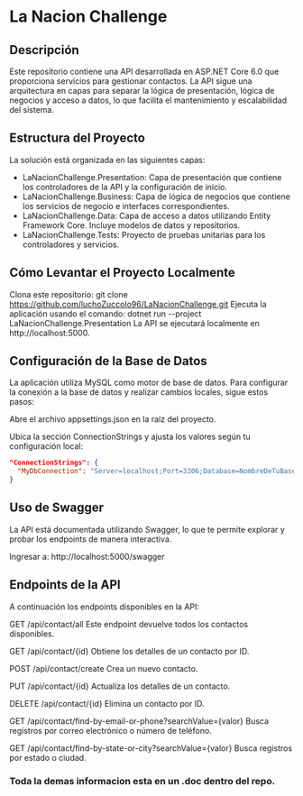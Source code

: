 # La Nacion Challenge
## Descripción
Este repositorio contiene una API desarrollada en ASP.NET Core 6.0 que proporciona servicios para gestionar contactos. La API sigue una arquitectura en capas para separar la lógica de presentación, lógica de negocios y acceso a datos, lo que facilita el mantenimiento y escalabilidad del sistema.

## Estructura del Proyecto
La solución está organizada en las siguientes capas:

- LaNacionChallenge.Presentation: Capa de presentación que contiene los controladores de la API y la configuración de inicio.
- LaNacionChallenge.Business: Capa de lógica de negocios que contiene los servicios de negocio e interfaces correspondientes.
- LaNacionChallenge.Data: Capa de acceso a datos utilizando Entity Framework Core. Incluye modelos de datos y repositorios.
- LaNacionChallenge.Tests: Proyecto de pruebas unitarias para los controladores y servicios.

## Cómo Levantar el Proyecto Localmente
Clona este repositorio: git clone https://github.com/luchoZuccolo96/LaNacionChallenge.git
Ejecuta la aplicación usando el comando: dotnet run --project LaNacionChallenge.Presentation
La API se ejecutará localmente en http://localhost:5000.

## Configuración de la Base de Datos
La aplicación utiliza MySQL como motor de base de datos. Para configurar la conexión a la base de datos y realizar cambios locales, sigue estos pasos:

Abre el archivo appsettings.json en la raíz del proyecto.

Ubica la sección ConnectionStrings y ajusta los valores según tu configuración local:

```json
"ConnectionStrings": {
  "MyDbConnection": "Server=localhost;Port=3306;Database=NombreDeTuBaseDeDatos;Uid=TuUsuario;Pwd=TuContraseña;"
}
```

## Uso de Swagger
La API está documentada utilizando Swagger, lo que te permite explorar y probar los endpoints de manera interactiva.

Ingresar a: http://localhost:5000/swagger
## Endpoints de la API
A continuación los endpoints disponibles en la API:

GET /api/contact/all
Este endpoint devuelve todos los contactos disponibles.

GET /api/contact/{id}
Obtiene los detalles de un contacto por ID.

POST /api/contact/create
Crea un nuevo contacto.

PUT /api/contact/{id}
Actualiza los detalles de un contacto.

DELETE /api/contact/{id}
Elimina un contacto por ID.

GET /api/contact/find-by-email-or-phone?searchValue={valor}
Busca registros por correo electrónico o número de teléfono.

GET /api/contact/find-by-state-or-city?searchValue={valor}
Busca registros por estado o ciudad.

### Toda la demas informacion esta en un .doc dentro del repo.
